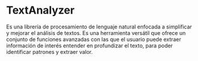# TextAnalyzer
Es una librería de procesamiento de lenguaje natural enfocada a simplificar y mejorar el análisis de textos. Es una herramienta versátil que ofrece un conjunto de funciones avanzadas con las que el usuario puede extraer información de interés entender en profundizar el texto, para poder identificar patrones y extraer valor.
